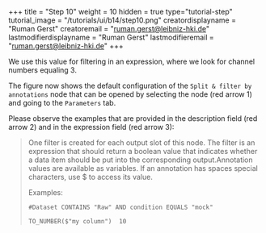 +++
title = "Step 10"
weight = 10
hidden = true
type="tutorial-step"
tutorial_image = "/tutorials/ui/b14/step10.png"
creatordisplayname = "Ruman Gerst"
creatoremail = "ruman.gerst@leibniz-hki.de"
lastmodifierdisplayname = "Ruman Gerst"
lastmodifieremail = "ruman.gerst@leibniz-hki.de"
+++

We use this value for filtering in an expression, where we look for channel numbers equaling 3. 

The figure now shows the default configuration of the `Split & filter by annotations` node that can be opened by selecting the node (red arrow 1) and going to the `Parameters` tab.

Please observe the examples that are provided in the description field (red arrow 2) and in the expression field (red arrow 3):

> One filter is created for each output slot of this node. The filter is an expression that should return a boolean value that indicates whether a data item should be put into the corresponding output.Annotation values are available as variables. 
> If an annotation has spaces special characters, use $ to access its value.
>  
> Examples:
>
>```
> #Dataset CONTAINS "Raw" AND condition EQUALS "mock"
>```
> ```
> TO_NUMBER($"my column")  10
> ```